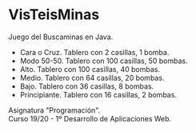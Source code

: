 # VisTeisMinas
Juego del Buscaminas en Java. 

* Cara o Cruz. Tablero con 2 casillas, 1 bomba.
* Modo 50-50. Tablero con 100 casillas, 50 bombas.
* Alto. Tablero con 100 casillas, 40 bombas.
* Medio. Tablero con 64 casillas, 20 bombas.
* Bajo. Tablero con 36 casillas, 8 bombas.
* Principiante. Tablero con 16 casillas, 2 bombas.

Asignatura "Programación".  
Curso 19/20 - 1º Desarrollo de Aplicaciones Web.
